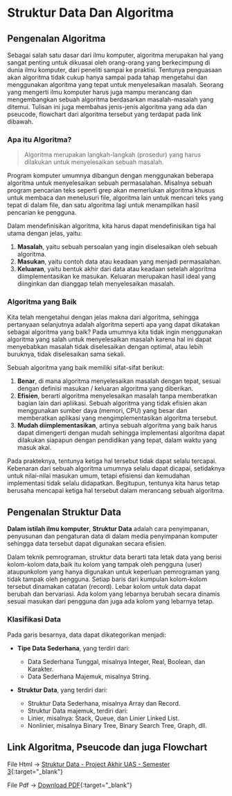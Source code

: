 # Struktur Data Dan Algoritma

## Pengenalan Algoritma
Sebagai salah satu dasar dari ilmu komputer, algoritma merupakan hal yang sangat penting untuk dikuasai oleh orang-orang yang berkecimpung di dunia ilmu komputer, dari peneliti sampai ke praktisi. Tentunya penguasaan akan algoritma tidak cukup hanya sampai pada tahap mengetahui dan menggunakan algoritma yang tepat untuk menyelesaikan masalah. Seorang yang mengerti ilmu komputer harus juga mampu merancang dan mengembangkan sebuah algoritma berdasarkan masalah-masalah yang ditemui. Tulisan ini juga membahas jenis-jenis algoritma yang ada dan pseucode, flowchart dari algoritma tersebut yang terdapat pada link dibawah.

### Apa itu Algoritma?
> Algoritma merupakan langkah-langkah (prosedur) yang harus dilakukan untuk menyelesaikan sebuah masalah.

Program komputer umumnya dibangun dengan menggunakan beberapa algoritma untuk menyelesaikan sebuah permasalahan. Misalnya sebuah program pencarian teks seperti grep akan memerlukan algoritma khusus untuk membaca dan menelusuri file, algoritma lain untuk mencari teks yang tepat di dalam file, dan satu algoritma lagi untuk menampilkan hasil pencarian ke pengguna.

Dalam mendefinisikan algoritma, kita harus dapat mendefinisikan tiga hal utama dengan jelas, yaitu:
1. **Masalah**, yaitu sebuah persoalan yang ingin diselesaikan oleh sebuah algoritma.
2. **Masukan**, yaitu contoh data atau keadaan yang menjadi permasalahan.
3. **Keluaran**, yaitu bentuk akhir dari data atau keadaan setelah algoritma diimplementasikan ke masukan. Keluaran merupakan hasil ideal yang diinginkan dan dianggap telah menyelesaikan masalah.

### Algoritma yang Baik
Kita telah mengetahui dengan jelas makna dari algoritma, sehingga pertanyaan selanjutnya adalah algoritma seperti apa yang dapat dikatakan sebagai algoritma yang baik? Pada umumnya kita tidak ingin menggunakan algoritma yang salah untuk menyelesaikan masalah karena hal ini dapat menyebabkan masalah tidak diselesaikan dengan optimal, atau lebih buruknya, tidak diselesaikan sama sekali.

Sebuah algoritma yang baik memiliki sifat-sifat berikut:
1. **Benar**, di mana algoritma menyelesaikan masalah dengan tepat, sesuai dengan definisi masukan / keluaran algoritma yang diberikan.
2. **Efisien**, berarti algoritma menyelesaikan masalah tanpa memberatkan bagian lain dari apliikasi. Sebuah algoritma yang tidak efisien akan menggunakan sumber daya (memori, CPU) yang besar dan memberatkan aplikasi yang mengimplementasikan algoritma tersebut.
3. **Mudah diimplementasikan**, artinya sebuah algoritma yang baik harus dapat dimengerti dengan mudah sehingga implementasi algoritma dapat dilakukan siapapun dengan pendidikan yang tepat, dalam waktu yang masuk akal.

Pada prakteknya, tentunya ketiga hal tersebut tidak dapat selalu tercapai. Kebenaran dari sebuah algoritma umumnya selalu dapat dicapai, setidaknya untuk nilai-nilai masukan umum, tetapi efisiensi dan kemudahan implementasi tidak selalu didapatkan. Begitupun, tentunya kita harus tetap berusaha mencapai ketiga hal tersebut dalam merancang sebuah algoritma.

## Pengenalan Struktur Data
**Dalam istilah ilmu komputer**, **Struktur Data** adalah cara penyimpanan, penyusunan dan pengaturan data di dalam media penyimpanan komputer sehingga data tersebut dapat digunakan secara efisien.

Dalam teknik pemrograman, struktur data berarti tata letak data yang berisi kolom-kolom data,baik itu kolom yang tampak oleh pengguna (user) ataupunkolom yang hanya digunakan untuk keperluan pemrograman yang tidak tampak oleh pengguna. Setiap baris dari kumpulan kolom-kolom tersebut dinamakan catatan (record). Lebar kolom untuk data dapat berubah dan bervariasi. Ada kolom yang lebarnya berubah secara dinamis sesuai masukan dari pengguna dan juga ada kolom yang lebarnya tetap.

### Klasifikasi Data
Pada garis besarnya, data dapat dikategorikan menjadi:
- **Tipe Data Sederhana**, yang terdiri dari:
  -  Data Sederhana Tunggal, misalnya Integer, Real, Boolean, dan Karakter.
  -  Data Sederhana Majemuk, misalnya String.

- **Struktur Data**, yang terdiri dari:
  -  Struktur Data Sederhana, misalnya Array dan Record.
  -  Struktur Data majemuk, terdiri dari: 
    -    Linier, misalnya: Stack, Queue, dan Linier Linked List.
    -    Nonlinier, misalnya Binary Tree, Binary Search Tree, Graph, dll.

## Link Algoritma, Pseucode dan juga Flowchart
File Html -> [Struktur Data - Project Akhir UAS - Semester 3](https://nuevoquerto.github.io/project.html){:target="_blank"}

File Pdf -> [Download PDF](https://drive.google.com/file/d/1YbX2IXexd-xmX4-AWpaHSOoHenn6liPh/view?usp=sharing){:target="_blank"}
